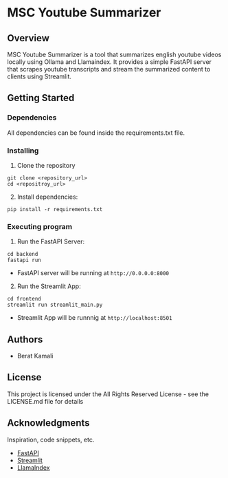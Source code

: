 # MSC Youtube Summarizer

## Overview

MSC Youtube Summarizer is a tool that summarizes english youtube videos locally using Ollama and Llamaindex. It provides a simple FastAPI server that scrapes youtube transcripts and stream the summarized content to clients using Streamlit.

## Getting Started

### Dependencies

All dependencies can be found inside the requirements.txt file.

### Installing

1. Clone the repository

```
git clone <repository_url>
cd <repositroy_url>
```

2. Install dependencies:

```
pip install -r requirements.txt
```

### Executing program

1. Run the FastAPI Server:

```
cd backend
fastapi run
```

- FastAPI server will be running at `http://0.0.0.0:8000`

2. Run the Streamlit App:

```
cd frontend
streamlit run streamlit_main.py
```

- Streamlit App will be runnnig at `http://localhost:8501`

## Authors

- Berat Kamali

## License

This project is licensed under the All Rights Reserved License - see the LICENSE.md file for details

## Acknowledgments

Inspiration, code snippets, etc.

- [FastAPI](https://fastapi.tiangolo.com/)
- [Streamlit](https://streamlit.io/)
- [LlamaIndex](https://www.llamaindex.ai/)
